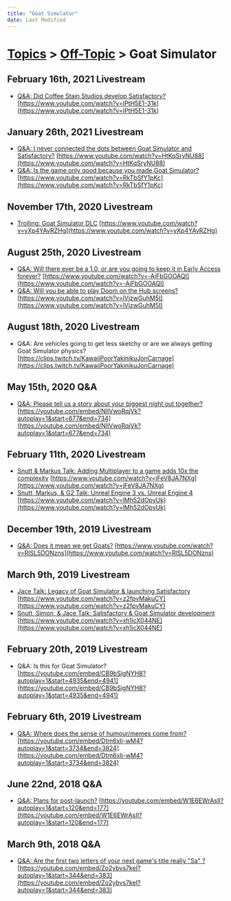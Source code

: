 ```yaml
---
title: "Goat Simulator"
date: Last Modified
---
```

# [Topics](../../topics.md) > [Off-Topic](../../topics/off-topic.md) > Goat Simulator

## February 16th, 2021 Livestream
* [Q&A: Did Coffee Stain Studios develop Satisfactory?](../../transcriptions/yt-IPtH5E1-31k.md) [https://www.youtube.com/watch?v=IPtH5E1-31k](https://www.youtube.com/watch?v=IPtH5E1-31k)

## January 26th, 2021 Livestream
* [Q&A: I never connected the dots between Goat Simulator and Satisfactory?](../../transcriptions/yt-HtKqSryNU88.md) [https://www.youtube.com/watch?v=HtKqSryNU88](https://www.youtube.com/watch?v=HtKqSryNU88)
* [Q&A: Is the game only good because you made Goat Simulator?](../../transcriptions/yt-RkTbSfY1pKc.md) [https://www.youtube.com/watch?v=RkTbSfY1pKc](https://www.youtube.com/watch?v=RkTbSfY1pKc)

## November 17th, 2020 Livestream
* [Trolling: Goat Simulator DLC](../../transcriptions/yt-yXp4YAvRZHg.md) [https://www.youtube.com/watch?v=yXp4YAvRZHg](https://www.youtube.com/watch?v=yXp4YAvRZHg)

## August 25th, 2020 Livestream
* [Q&A: Will there ever be a 1.0, or are you going to keep it in Early Access forever?](../../transcriptions/yt--AjFbGOOAQI.md) [https://www.youtube.com/watch?v=-AjFbGOOAQI](https://www.youtube.com/watch?v=-AjFbGOOAQI)
* [Q&A: Will you be able to play Doom on the Hub screens?](../../transcriptions/yt-lVjzwGuhM5I.md) [https://www.youtube.com/watch?v=lVjzwGuhM5I](https://www.youtube.com/watch?v=lVjzwGuhM5I)

## August 18th, 2020 Livestream
* Q&A: Are vehicles going to get less sketchy or are we always getting Goat Simulator physics? [https://clips.twitch.tv/KawaiiPoorYakinikuJonCarnage](https://clips.twitch.tv/KawaiiPoorYakinikuJonCarnage)

## May 15th, 2020 Q&A
* [Q&A: Please tell us a story about your biggest night out together?](../../transcriptions/yt-NlIVwoRqjVk,677.4434333333334,733.1324.md) [https://youtube.com/embed/NlIVwoRqjVk?autoplay=1&start=677&end=734](https://youtube.com/embed/NlIVwoRqjVk?autoplay=1&start=677&end=734)

## February 11th, 2020 Livestream
* [Snutt & Markus Talk: Adding Multiplayer to a game adds 10x the complexity](../../transcriptions/yt-jFeV8JA7NXg.md) [https://www.youtube.com/watch?v=jFeV8JA7NXg](https://www.youtube.com/watch?v=jFeV8JA7NXg)
* [Snutt, Markus, & G2 Talk: Unreal Engine 3 vs. Unreal Engine 4](../../transcriptions/yt-lMh52dOpyUk.md) [https://www.youtube.com/watch?v=lMh52dOpyUk](https://www.youtube.com/watch?v=lMh52dOpyUk)

## December 19th, 2019 Livestream
* [Q&A: Does it mean we get Goats?](../../transcriptions/yt-RlSL5DONzns.md) [https://www.youtube.com/watch?v=RlSL5DONzns](https://www.youtube.com/watch?v=RlSL5DONzns)

## March 9th, 2019 Livestream
* [Jace Talk: Legacy of Goat Simulator & launching Satisfactory](../../transcriptions/yt-z2fpvMakuCY.md) [https://www.youtube.com/watch?v=z2fpvMakuCY](https://www.youtube.com/watch?v=z2fpvMakuCY)
* [Snutt, Simon, & Jace Talk: Satisfactory & Goat Simulator development](../../transcriptions/yt-xh1icX044NE.md) [https://www.youtube.com/watch?v=xh1icX044NE](https://www.youtube.com/watch?v=xh1icX044NE)

## February 20th, 2019 Livestream
* Q&A: Is this for Goat Simulator? [https://youtube.com/embed/CB9bSigNYH8?autoplay=1&start=4935&end=4941](https://youtube.com/embed/CB9bSigNYH8?autoplay=1&start=4935&end=4941)

## February 6th, 2019 Livestream
* [Q&A: Where does the sense of humour/memes come from?](../../transcriptions/yt-Dtm6xIj-wM4,3734.266666666667,3823.743738.md) [https://youtube.com/embed/Dtm6xIj-wM4?autoplay=1&start=3734&end=3824](https://youtube.com/embed/Dtm6xIj-wM4?autoplay=1&start=3734&end=3824)

## June 22nd, 2018 Q&A
* [Q&A: Plans for post-launch?](../../transcriptions/yt-W1E6EWrAsII,120.52,176.6.md) [https://youtube.com/embed/W1E6EWrAsII?autoplay=1&start=120&end=177](https://youtube.com/embed/W1E6EWrAsII?autoplay=1&start=120&end=177)

## March 9th, 2018 Q&A
* [Q&A: Are the first two letters of your next game's title really "Sa" ?](../../transcriptions/yt-Zo2ybvs7keI,344.96,382.8.md) [https://youtube.com/embed/Zo2ybvs7keI?autoplay=1&start=344&end=383](https://youtube.com/embed/Zo2ybvs7keI?autoplay=1&start=344&end=383)
